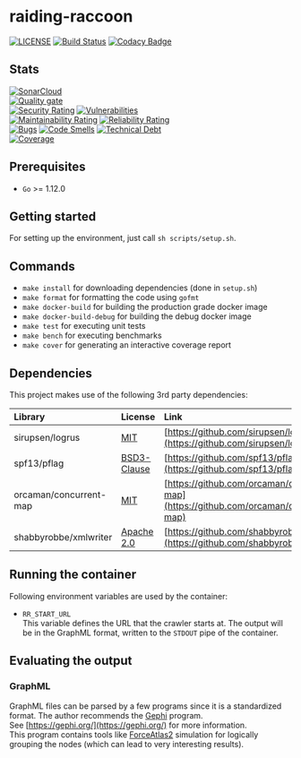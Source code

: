 # raiding-raccoon

[![LICENSE](https://img.shields.io/badge/license-MIT-orange.svg)](LICENSE)
[![Build Status](https://travis-ci.com/HeikoAlexanderWeber/raiding-raccoon.svg?token=jLWKSu6GaoZv38y9JzqL&branch=master)](https://travis-ci.com/HeikoAlexanderWeber/raiding-raccoon)
[![Codacy Badge](https://api.codacy.com/project/badge/Grade/c6a5c39e7bd042389370b22a3c98959f)](https://www.codacy.com/app/HeikoAlexanderWeber/raiding-raccoon?utm_source=github.com&amp;utm_medium=referral&amp;utm_content=HeikoAlexanderWeber/raiding-raccoon&amp;utm_campaign=Badge_Grade)

## Stats

[![SonarCloud](https://sonarcloud.io/images/project_badges/sonarcloud-black.svg)](https://sonarcloud.io/dashboard?id=HeikoAlexanderWeber.raiding-raccoon)\
[![Quality gate](https://sonarcloud.io/api/project_badges/quality_gate?project=HeikoAlexanderWeber.raiding-raccoon)](https://sonarcloud.io/dashboard?id=HeikoAlexanderWeber.raiding-raccoon)\
[![Security Rating](https://sonarcloud.io/api/project_badges/measure?project=HeikoAlexanderWeber.raiding-raccoon&metric=security_rating)](https://sonarcloud.io/dashboard?id=HeikoAlexanderWeber.raiding-raccoon)
[![Vulnerabilities](https://sonarcloud.io/api/project_badges/measure?project=HeikoAlexanderWeber.raiding-raccoon&metric=vulnerabilities)](https://sonarcloud.io/dashboard?id=HeikoAlexanderWeber.raiding-raccoon)\
[![Maintainability Rating](https://sonarcloud.io/api/project_badges/measure?project=HeikoAlexanderWeber.raiding-raccoon&metric=sqale_rating)](https://sonarcloud.io/dashboard?id=HeikoAlexanderWeber.raiding-raccoon)
[![Reliability Rating](https://sonarcloud.io/api/project_badges/measure?project=HeikoAlexanderWeber.raiding-raccoon&metric=reliability_rating)](https://sonarcloud.io/dashboard?id=HeikoAlexanderWeber.raiding-raccoon)\
[![Bugs](https://sonarcloud.io/api/project_badges/measure?project=HeikoAlexanderWeber.raiding-raccoon&metric=bugs)](https://sonarcloud.io/dashboard?id=HeikoAlexanderWeber.raiding-raccoon)
[![Code Smells](https://sonarcloud.io/api/project_badges/measure?project=HeikoAlexanderWeber.raiding-raccoon&metric=code_smells)](https://sonarcloud.io/dashboard?id=HeikoAlexanderWeber.raiding-raccoon)
[![Technical Debt](https://sonarcloud.io/api/project_badges/measure?project=HeikoAlexanderWeber.raiding-raccoon&metric=sqale_index)](https://sonarcloud.io/dashboard?id=HeikoAlexanderWeber.raiding-raccoon)\
[![Coverage](https://sonarcloud.io/api/project_badges/measure?project=HeikoAlexanderWeber.raiding-raccoon&metric=coverage)](https://sonarcloud.io/dashboard?id=HeikoAlexanderWeber.raiding-raccoon)



## Prerequisites

* `Go` >= 1.12.0

## Getting started

For setting up the environment, just call `sh scripts/setup.sh`.

## Commands

* `make install` for downloading dependencies (done in `setup.sh`)
* `make format` for formatting the code using `gofmt`
* `make docker-build` for building the production grade docker image
* `make docker-build-debug` for building the debug docker image
* `make test` for executing unit tests
* `make bench` for executing benchmarks
* `make cover` for generating an interactive coverage report

## Dependencies

This project makes use of the following 3rd party dependencies:

| Library                | License                                                                   | Link                                                                                   |
| :--------------------- | :------------------------------------------------------------------------ | :------------------------------------------------------------------------------------- |
| sirupsen/logrus        | [MIT](https://github.com/sirupsen/logrus/blob/master/LICENSE)             | [https://github.com/sirupsen/logrus](https://github.com/sirupsen/logrus)               |
| spf13/pflag            | [BSD3-Clause](https://github.com/spf13/pflag/blob/master/LICENSE)         | [https://github.com/spf13/pflag](https://github.com/spf13/pflag)                       |
| orcaman/concurrent-map | [MIT](https://github.com/orcaman/concurrent-map/blob/master/LICENSE)      | [https://github.com/orcaman/concurrent-map](https://github.com/orcaman/concurrent-map) |
| shabbyrobbe/xmlwriter  | [Apache 2.0](https://github.com/shabbyrobe/xmlwriter/blob/master/LICENSE) | [https://github.com/shabbyrobe/xmlwriter](https://github.com/shabbyrobe/xmlwriter)     |

## Running the container

Following environment variables are used by the container:

* `RR_START_URL`\
    This variable defines the URL that the crawler starts at. The output will be in the GraphML format, written to the `STDOUT` pipe of the container.

## Evaluating the output

### GraphML

GraphML files can be parsed by a few programs since it is a standardized format. The author recommends the [Gephi](https://gephi.org/) program.\
See [https://gephi.org/](https://gephi.org/) for more information.\
This program contains tools like [ForceAtlas2](https://medialab.sciencespo.fr/publications/Jacomy_Heymann_Venturini-Force_Atlas2.pdf) simulation for logically grouping the nodes (which can lead to very interesting results).
